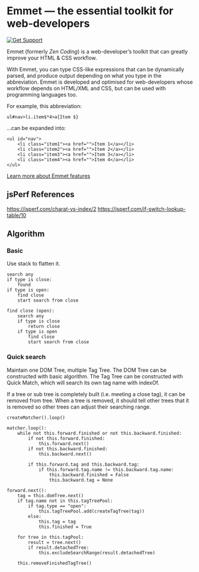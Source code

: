 # Emmet — the essential toolkit for web-developers

[![Get Support](http://codersclan.net/graphics/getSupport_github4.png)](http://codersclan.net/support/step1.php?repo_id=4)

Emmet (formerly *Zen Coding*) is a web-developer’s toolkit that can greatly improve your HTML & CSS workflow.

With Emmet, you can type CSS-like expressions that can be dynamically parsed, and produce output depending on what you type in the abbreviation. Emmet is developed and optimised for web-developers whose workflow depends on HTML/XML and CSS, but can be used with programming languages too.

For example, this abbreviation:

    ul#nav>li.item$*4>a{Item $}

...can be expanded into:

	<ul id="nav">
		<li class="item1"><a href="">Item 1</a></li>
		<li class="item2"><a href="">Item 2</a></li>
		<li class="item3"><a href="">Item 3</a></li>
		<li class="item4"><a href="">Item 4</a></li>
	</ul>

[Learn more about Emmet features](http://docs.emmet.io)

## jsPerf References

https://jsperf.com/charat-vs-index/2
https://jsperf.com/if-switch-lookup-table/10

## Algorithm

### Basic

Use stack to flatten it.

```
search any
if type is close:
	found
if type is open:
	find close
	start search from close
		
find close (open):
	search any
	if type is close
		return close
	if type is open
		find close
		start search from close
```

### Quick search

Maintain one DOM Tree, multiple Tag Tree. The DOM Tree can be constructed with basic algorithm. The Tag Tree can be constructed with Quick Match, which will search its own tag name with indexOf.

If a tree or sub tree is completely built (i.e. meeting a close tag), it can be removed from tree. When a tree is removed, it should tell other trees that it is removed so other trees can adjust their searching range.

```
createMatcher().loop()

matcher.loop():
	while not this.forward.finished or not this.backward.finished:
		if not this.forward.finished:
			this.forward.next()
		if not this.backward.finished:
			this.backward.next()
			
		if this.forward.tag and this.backward.tag:
			if this.forward.tag.name != this.backward.tag.name:
				this.backward.finished = False
				this.backward.tag = None
	
forward.next():
	tag = this.domTree.next()
	if tag.name not in this.tagTreePool:
		if tag.type == "open":
			this.tagTreePool.add(createTagTree(tag))
		else:
			this.tag = tag
			this.finished = True
		
	for tree in this.tagPool:
		result = tree.next()
		if result.detachedTree:
			this.excludeSearchRange(result.detachedTree)
			
	this.removeFinishedTagTree()
```

